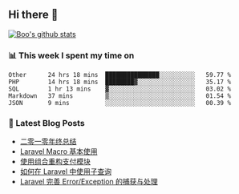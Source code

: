 ## Hi there 👋

[![Boo's github stats](https://github-readme-stats.vercel.app/api?username=0xAiKang)](https://github.com/anuraghazra/github-readme-stats)

<!-- [![Most Used Langs](https://github-readme-stats.vercel.app/api/top-langs/?username=0xAiKang)](https://github.com/anuraghazra/github-readme-stats) -->

### 📊 This week I spent my time on
<!--START_SECTION:waka-->
```text
Other      24 hrs 18 mins  ███████████████░░░░░░░░░░   59.77 % 
PHP        14 hrs 18 mins  ████████▓░░░░░░░░░░░░░░░░   35.17 % 
SQL        1 hr 13 mins    ▓░░░░░░░░░░░░░░░░░░░░░░░░   03.02 % 
Markdown   37 mins         ▒░░░░░░░░░░░░░░░░░░░░░░░░   01.54 % 
JSON       9 mins          ░░░░░░░░░░░░░░░░░░░░░░░░░   00.39 % 
```
<!--END_SECTION:waka-->

### 📕 Latest Blog Posts
<!-- BLOG-POST-LIST:START -->
- [二零一零年终总结](https://www.0x2beace.com/2021-year-end-summary/)
- [Laravel Macro 基本使用](https://www.0x2beace.com/basic-use-of-laravel-macro/)
- [使用组合重构支付模块](https://www.0x2beace.com/reconstruct-the-payment-module-using-a-combination/)
- [如何在 Laravel 中使用子查询](https://www.0x2beace.com/how-to-use-subqueries-in-laravel/)
- [Laravel 完善 Error/Exception 的捕获与处理](https://www.0x2beace.com/laravel-improves-error-exception-capture-and-handling/)
<!-- BLOG-POST-LIST:END -->

